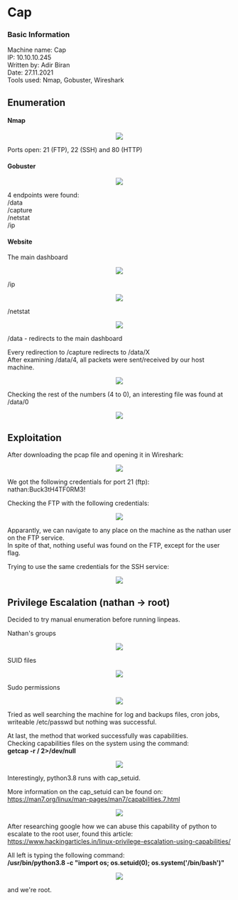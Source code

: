 
# Cap

### Basic Information
Machine name: Cap  
IP: 10.10.10.245  
Written by: Adir Biran  
Date: 27.11.2021  
Tools used: Nmap, Gobuster, Wireshark

## Enumeration
#### Nmap

<p align="center">
<img src="https://user-images.githubusercontent.com/21021400/143682670-be4eb46a-4bf2-462f-81b9-3b8d39050b85.png")
</p>

  

Ports open: 21 (FTP), 22 (SSH) and 80 (HTTP)

#### Gobuster
<p align="center">
<img src="https://user-images.githubusercontent.com/21021400/143682097-52c24060-05d4-48a3-8bce-95f1cf66dabc.png")
</p>

4 endpoints were found:  
/data  
/capture  
/netstat  
/ip  

#### Website

The main dashboard  
<p align="center">
<img src="https://user-images.githubusercontent.com/21021400/143682099-f53636e8-f2e3-4085-8a67-2e3c0b2510a4.png")
</p>

/ip  
<p align="center">
<img src="https://user-images.githubusercontent.com/21021400/143682100-31bbcf47-0f40-47ba-8008-a87331582025.png")
</p>

/netstat  
<p align="center">
<img src="https://user-images.githubusercontent.com/21021400/143682102-b344d5a9-3a9f-4dd9-b0b0-0f482202a9e9.png")
</p>

/data - redirects to the main dashboard  

Every redirection to /capture redirects to /data/X  
After examining /data/4, all packets were sent/received by our host machine.  

<p align="center">
<img src="https://user-images.githubusercontent.com/21021400/143682103-cc14d5d8-ca6f-47da-ac8f-8324f15ed3df.png")
</p>

Checking the rest of the numbers (4 to 0), an interesting file was found at /data/0  

<p align="center">
<img src="https://user-images.githubusercontent.com/21021400/143682104-4433852c-9265-45f0-8a6b-b3a1d694fce7.png")
</p>

## Exploitation

After downloading the pcap file and opening it in Wireshark:  
<p align="center">
<img src="https://user-images.githubusercontent.com/21021400/143682105-d5e711c7-a0a9-4ee8-ab34-d71394e3b8d2.png")
</p>

We got the following credentials for port 21 (ftp):  
nathan:Buck3tH4TF0RM3!  

Checking the FTP with the following credentials:  
<p align="center">
<img src="https://user-images.githubusercontent.com/21021400/143682106-e7279467-f2a1-409c-8748-876db72b5617.png")
</p>

Apparantly, we can navigate to any place on the machine as the nathan user on the FTP service.  
In spite of that, nothing useful was found on the FTP, except for the user flag.  

Trying to use the same credentials for the SSH service:  
<p align="center">
<img src="https://user-images.githubusercontent.com/21021400/143682108-78a62d2d-7b95-432d-bb9b-89de7f7c16b1.png")
</p>

## Privilege Escalation (nathan -> root)

Decided to try manual enumeration before running linpeas.  

Nathan's groups  
<p align="center">
<img src="https://user-images.githubusercontent.com/21021400/143682109-ff31c9fb-2bb0-4886-893b-2ad64bc89c78.png")
</p>

SUID files  
<p align="center">
<img src="https://user-images.githubusercontent.com/21021400/143682110-2410e1a2-bfbb-48a2-87c9-571bf1f1d229.png")
</p>

Sudo permissions  
<p align="center">
<img src="https://user-images.githubusercontent.com/21021400/143682111-8af4c86c-2132-450e-a81d-33f0610b90e5.png")
</p>

Tried as well searching the machine for log and backups files, cron jobs, writeable /etc/passwd but nothing was successful.  

At last, the method that worked successfully was capabilities.  
Checking capabilities files on the system using the command:  
**getcap -r / 2>/dev/null**  
<p align="center">
<img src="https://user-images.githubusercontent.com/21021400/143682112-7bc0a356-3cf1-4afc-b2f7-8c70893d053c.png")
</p>

Interestingly, python3.8 runs with cap_setuid.  

More information on the cap_setuid can be found on:  
https://man7.org/linux/man-pages/man7/capabilities.7.html  
<p align="center">
<img src="https://user-images.githubusercontent.com/21021400/143682113-1e231ca6-f8e7-4fea-b012-e68d339227b3.png")
</p>

After researching google how we can abuse this capability of python to escalate to the root user, found this article:  
https://www.hackingarticles.in/linux-privilege-escalation-using-capabilities/  

All left is typing the following command:  
**/usr/bin/python3.8 -c "import os; os.setuid(0); os.system('/bin/bash')"**  
<p align="center">
<img src="https://user-images.githubusercontent.com/21021400/143682115-b05f1b0a-afed-4bba-b9d5-f2dfeae65623.png")
</p>

and we're root.
